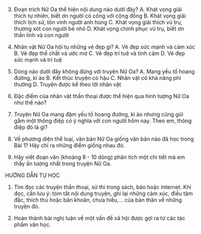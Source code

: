 3. Đoạn trích Nữ Oa thể hiện nội dung nào dưới đây?
A. Khát vọng giải thích tự nhiên, biết ơn người có công với cộng đồng
B. Khát vọng giải thích lịch sử, tôn vinh người anh hùng
C. Khát vọng giải thích vũ trụ, thương xót con người bé nhỏ
D. Khát vọng chinh phục vũ trụ, biết ơn thần linh và con người

4. Nhân vật Nữ Oa hội tụ những vẻ đẹp gì?
A. Vẻ đẹp sức mạnh và cảm xúc
B. Vẻ đẹp thể chất và ước mơ
C. Vẻ đẹp trí tuệ và tình cảm
D. Vẻ đẹp sức mạnh và trí tuệ

5. Dòng nào dưới đây không đúng với truyện Nữ Oa?
A. Mang yếu tố hoang đường, kì ảo
B. Kết thúc truyện có hậu
C. Nhân vật có khả năng phi thường
D. Truyện được kể theo lời nhân vật

6. Đặc điểm của nhân vật thần thoại được thể hiện qua hình tượng Nữ Oa như thế nào?

7. Truyện Nữ Oa mang đậm yếu tố hoang đường, kì ảo nhưng cũng gửi gắm một thông điệp có ý nghĩa với con người hôm nay. Theo em, thông điệp đó là gì?

8. Về phương diện thể loại, văn bản Nữ Oa giống văn bản nào đã học trong Bài 1? Hãy chỉ ra những điểm giống nhau đó.

9. Hãy viết đoạn văn (khoảng 8 - 10 dòng) phân tích một chi tiết mà em thấy ấn tượng nhất trong truyện Nữ Oa.

HƯỚNG DẪN TỰ HỌC

1. Tìm đọc các truyện thần thoại, sử thi trong sách, báo hoặc Internet. Khi đọc, cần lưu ý: tóm tắt nội dung truyện, ghi lại những cảm xúc, điều tâm đắc, thích thú hoặc băn khoăn, chưa hiểu,... của bản thân về những truyện đó.

2. Hoàn thành bài nghị luận về một vấn đề xã hội được gợi ra từ các tác phẩm văn học.